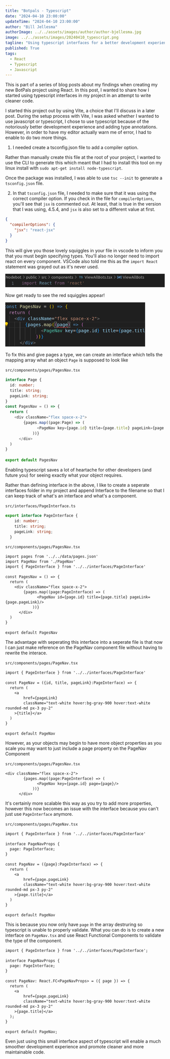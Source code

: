 ```yaml
---
title: "Botpals - Typescript"
date: "2024-04-10 23:00:00"
updateTime: "2024-04-10 23:00:00"
author: "Bill Jellesma"
authorImage: ../../assets/images/author/author-bjellesma.jpg
image: ../../assets/images/20240410_typescript.png
tagline: "Using typescript interfaces for a better development experience"
published: True
tags:
  - React
  - Typescript
  - Javascript
---
```


This is part of a series of blog posts about my findings when creating my new BotPals project using React. In this post, I wanted to share how I started using typescript interfaces in my project in an attempt to write cleaner code.

I started this project out by using Vite, a choice that I'll discuss in a later post. During the setup process with Vite, I was asked whether I wanted to use javascript or typescript, I chose to use typescript because of the notoriously better development experience and adding type annotations. However, in order to have my editor actually warn me of error, I had to enable to do two more things.


1. I needed create a tsconfig.json file to add a compiler option.

Rather than manually create this file at the root of your project, I wanted to use the CLI to generate this which meant that I had to install this tool on my linux install with `sudo apt-get install node-typescript`.

Once the package was installed, I was able to use `tsc --init` to generate a `tsconfig.json` file.

2. In that `tsconfig.json` file, I needed to make sure that it was using the correct compiler option. If you check in the file for `compilerOptions`, you'll see that `jsx` is commented out. At least, that is true in the version that I was using, 4.5.4, and `jsx` is also set to a different value at first.

```json
{
  "compilerOptions": {
    "jsx": "react-jsx"
  }
}
```

This will give you those lovely squiggles in your file in vscode to inform you that you must begin specifying types. You'll also no longer need to import react on every component. VSCode also told me this as the `import React` statement was grayed out as it's never used.

![Unneeded import](image-1.png)

Now get ready to see the red squiggles appear!

![typescript](image.png)

To fix this and give pages a type, we can create an interface which tells the mapping array what an object `Page` is supposed to look like

`src/components/pages/PagesNav.tsx`
```ts
interface Page {
  id: number;
  title: string;
  pageLink: string;
}
const PagesNav = () => {
  return (
    <div className="flex space-x-2">
        {pages.map((page:Page) => (
              <PageNav key={page.id} title={page.title} pageLink={page.pageLink}/>
            ))}
      </div>
  )
}

export default PagesNav
```

Enabling typescript saves a lot of heartache for other developers (and future you) for seeing exactly what your object requires. 

Rather than defining interface in the above, I like to create a seperate interfaces folder in my project and append Interface to the filename so that I can keep track of what's an interface and what's a component. 

`src/interfaces/PageInterface.ts`
```ts
export interface PageInterface {
    id: number;
    title: string;
    pageLink: string;
  }
```

`src/components/pages/PagesNav.tsx`
```tsx
import pages from '../../data/pages.json'
import PageNav from './PageNav'
import { PageInterface } from '../../interfaces/PageInterface'

const PagesNav = () => {
  return (
    <div className="flex space-x-2">
        {pages.map((page:PageInterface) => (
              <PageNav id={page.id} title={page.title} pageLink={page.pageLink}/>
            ))}
      </div>
  )
}

export default PagesNav
```

The advantage with seperating this interface into a seperate file is that now I can just make reference on the PageNav component file without having to rewrite the interace.

`src/components/pages/PageNav.tsx`
```tsx
import { PageInterface } from '../../interfaces/PageInterface'

const PageNav = ({id, title, pageLink}:PageInterface) => {
  return (
    <a
        href={pageLink}
        className="text-white hover:bg-gray-900 hover:text-white rounded-md px-3 py-2"
    >{title}</a>
  )
}

export default PageNav

```

However, as your objects may begin to have more object properties as you scale you may want to just include a page property on the PageNav Component

`src/components/pages/PagesNav.tsx`
```tsx
<div className="flex space-x-2">
        {pages.map((page:PageInterface) => (
              <PageNav key={page.id} page={page}/>
            ))}
      </div>
```

It's certainly more scalable this way as you try to add more properties, however this now becomes an issue with the interface because you can't just use `PageInterface` anymore.

`src/components/pages/PageNav.tsx`
```tsx
import { PageInterface } from '../../interfaces/PageInterface'

interface PageNavProps {
  page: PageInterface;
}

const PageNav = ({page}:PageInterface) => {
  return (
    <a
        href={page.pageLink}
        className="text-white hover:bg-gray-900 hover:text-white rounded-md px-3 py-2"
    >{page.title}</a>
  )
}

export default PageNav
```

This is because you now only have `page` in the array destruring so typescript is unable to properly validate. What you can do is to create a new interface on `PageNav.tsx` and use React Functional Components to validate the type of the component.

```tsx
import { PageInterface } from '../../interfaces/PageInterface';

interface PageNavProps {
  page: PageInterface;
}

const PageNav: React.FC<PageNavProps> = ({ page }) => {
  return (
    <a
        href={page.pageLink}
        className="text-white hover:bg-gray-900 hover:text-white rounded-md px-3 py-2"
    >{page.title}</a>
  );
}

export default PageNav;
```


Even just using this small interface aspect of typescript will enable a much smoother development experience and promote cleaner and more maintainable code. 